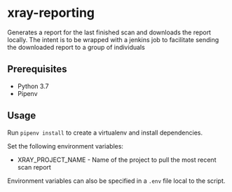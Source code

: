 xray-reporting
=========================
Generates a report for the last finished scan and downloads the report locally.  The intent is to be wrapped with a jenkins job to facilitate sending the downloaded report to a group of individuals

## Prerequisites

* Python 3.7
* Pipenv

## Usage

Run `pipenv install` to create a virtualenv and install dependencies.

Set the following environment variables:

* XRAY_PROJECT_NAME - Name of the project to pull the most recent scan report

Environment variables can also be specified in a `.env` file local to the script.